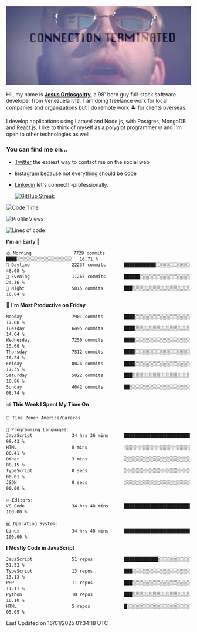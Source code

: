 ![hackers movie reference](./disconnected.jpg)

Hi!, my name is [**Jesus Ordosgoitty**](https://jodaz.dev), a 98' born guy full-stack software developer from Venezuela 🇻🇪. I am doing freelance work for local companies and organizations but I do remote work 🏝️ for clients overseas. 

I develop applications using Laravel and Node.js, with Postgres, MongoDB and React.js. I like to think of myself as a polyglot programmer 🌐 and I'm open to other technologies as well.

### You can find me on...

- [Twitter](https://twitter.com/jodaz_) the easiest way to contact me on the social web
- [Instagram](https://instagram.com/jodaz_) because not everything should be code
- [Linkedin](https://linkedin.com/in/jodaz) let's connect! -professionally.


    [![GitHub Streak](https://streak-stats.demolab.com?user=jodaz&theme=tokyonight)](https://git.io/streak-stats)

<!--START_SECTION:waka-->
![Code Time](http://img.shields.io/badge/Code%20Time-7%2C053%20hrs%2048%20mins-blue)

![Profile Views](http://img.shields.io/badge/Profile%20Views-8-blue)

![Lines of code](https://img.shields.io/badge/From%20Hello%20World%20I%27ve%20Written-82.9%20million%20lines%20of%20code-blue)

**I'm an Early 🐤** 

```text
🌞 Morning                7729 commits        ████░░░░░░░░░░░░░░░░░░░░░   16.71 % 
🌆 Daytime                22237 commits       ████████████░░░░░░░░░░░░░   48.08 % 
🌃 Evening                11265 commits       ██████░░░░░░░░░░░░░░░░░░░   24.36 % 
🌙 Night                  5015 commits        ███░░░░░░░░░░░░░░░░░░░░░░   10.84 % 
```
📅 **I'm Most Productive on Friday** 

```text
Monday                   7901 commits        ████░░░░░░░░░░░░░░░░░░░░░   17.08 % 
Tuesday                  6495 commits        ████░░░░░░░░░░░░░░░░░░░░░   14.04 % 
Wednesday                7250 commits        ████░░░░░░░░░░░░░░░░░░░░░   15.68 % 
Thursday                 7512 commits        ████░░░░░░░░░░░░░░░░░░░░░   16.24 % 
Friday                   8024 commits        ████░░░░░░░░░░░░░░░░░░░░░   17.35 % 
Saturday                 5022 commits        ███░░░░░░░░░░░░░░░░░░░░░░   10.86 % 
Sunday                   4042 commits        ██░░░░░░░░░░░░░░░░░░░░░░░   08.74 % 
```


📊 **This Week I Spent My Time On** 

```text
🕑︎ Time Zone: America/Caracas

💬 Programming Languages: 
JavaScript               34 hrs 36 mins      █████████████████████████   99.43 % 
HTML                     8 mins              ░░░░░░░░░░░░░░░░░░░░░░░░░   00.41 % 
Other                    3 mins              ░░░░░░░░░░░░░░░░░░░░░░░░░   00.15 % 
TypeScript               0 secs              ░░░░░░░░░░░░░░░░░░░░░░░░░   00.01 % 
JSON                     0 secs              ░░░░░░░░░░░░░░░░░░░░░░░░░   00.00 % 

🔥 Editors: 
VS Code                  34 hrs 48 mins      █████████████████████████   100.00 % 

💻 Operating System: 
Linux                    34 hrs 48 mins      █████████████████████████   100.00 % 
```

**I Mostly Code in JavaScript** 

```text
JavaScript               51 repos            █████████████░░░░░░░░░░░░   51.52 % 
TypeScript               13 repos            ███░░░░░░░░░░░░░░░░░░░░░░   13.13 % 
PHP                      11 repos            ███░░░░░░░░░░░░░░░░░░░░░░   11.11 % 
Python                   10 repos            ███░░░░░░░░░░░░░░░░░░░░░░   10.10 % 
HTML                     5 repos             █░░░░░░░░░░░░░░░░░░░░░░░░   05.05 % 
```




 Last Updated on 16/01/2025 01:34:18 UTC
<!--END_SECTION:waka-->
